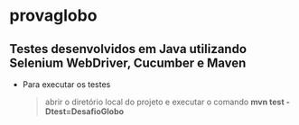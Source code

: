 # provaglobo

## Testes desenvolvidos em Java utilizando Selenium WebDriver, Cucumber e Maven
  - Para executar os testes
    > abrir o diretório local do projeto e executar o comando **mvn test -Dtest=DesafioGlobo**
